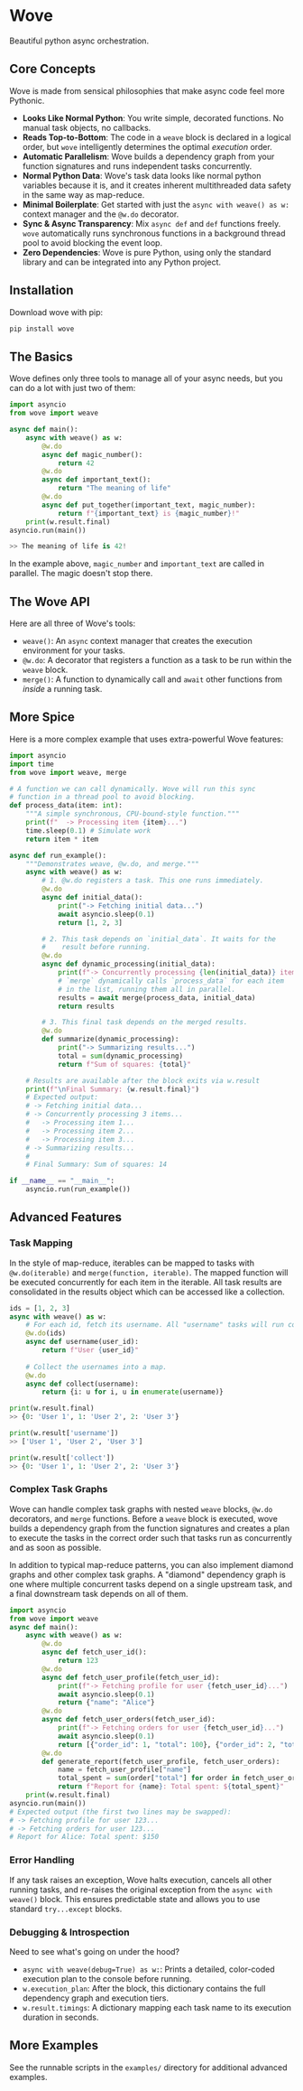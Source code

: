 # Wove
Beautiful python async orchestration.

## Core Concepts
Wove is made from sensical philosophies that make async code feel more Pythonic.

-   **Looks Like Normal Python**: You write simple, decorated functions. No manual task objects, no callbacks.
-   **Reads Top-to-Bottom**: The code in a `weave` block is declared in a logical order, but `wove` intelligently determines the optimal *execution* order.
-   **Automatic Parallelism**: Wove builds a dependency graph from your function signatures and runs independent tasks concurrently.
-   **Normal Python Data**: Wove's task data looks like normal python variables because it is, and it creates inherent multithreaded data safety in the same way as map-reduce.
-   **Minimal Boilerplate**: Get started with just the `async with weave() as w:` context manager and the `@w.do` decorator.
-   **Sync & Async Transparency**: Mix `async def` and `def` functions freely. `wove` automatically runs synchronous functions in a background thread pool to avoid blocking the event loop.
-   **Zero Dependencies**: Wove is pure Python, using only the standard library and can be integrated into any Python project.

## Installation
Download wove with pip:
```bash
pip install wove
```

## The Basics
Wove defines only three tools to manage all of your async needs, but you can do a lot with just two of them:

```python
import asyncio
from wove import weave

async def main():
    async with weave() as w:
        @w.do
        async def magic_number():
            return 42
        @w.do
        async def important_text():
            return "The meaning of life"
        @w.do
        async def put_together(important_text, magic_number):
            return f"{important_text} is {magic_number}!"
    print(w.result.final)
asyncio.run(main())

>> The meaning of life is 42!
```

In the example above, `magic_number` and `important_text` are called in parallel. The magic doesn't stop there.

## The Wove API

Here are all three of Wove's tools:

-   `weave()`: An `async` context manager that creates the execution environment for your tasks.
-   `@w.do`: A decorator that registers a function as a task to be run within the `weave` block.
-   `merge()`: A function to dynamically call and `await` other functions from *inside* a running task.


## More Spice

Here is a more complex example that uses extra-powerful Wove features:

```python
import asyncio
import time
from wove import weave, merge

# A function we can call dynamically. Wove will run this sync
# function in a thread pool to avoid blocking.
def process_data(item: int):
    """A simple synchronous, CPU-bound-style function."""
    print(f"  -> Processing item {item}...")
    time.sleep(0.1) # Simulate work
    return item * item

async def run_example():
    """Demonstrates weave, @w.do, and merge."""
    async with weave() as w:
        # 1. @w.do registers a task. This one runs immediately.
        @w.do
        async def initial_data():
            print("-> Fetching initial data...")
            await asyncio.sleep(0.1)
            return [1, 2, 3]

        # 2. This task depends on `initial_data`. It waits for the
        #    result before running.
        @w.do
        async def dynamic_processing(initial_data):
            print(f"-> Concurrently processing {len(initial_data)} items...")
            # `merge` dynamically calls `process_data` for each item
            # in the list, running them all in parallel.
            results = await merge(process_data, initial_data)
            return results

        # 3. This final task depends on the merged results.
        @w.do
        def summarize(dynamic_processing):
            print("-> Summarizing results...")
            total = sum(dynamic_processing)
            return f"Sum of squares: {total}"

    # Results are available after the block exits via w.result
    print(f"\nFinal Summary: {w.result.final}")
    # Expected output:
    # -> Fetching initial data...
    # -> Concurrently processing 3 items...
    #   -> Processing item 1...
    #   -> Processing item 2...
    #   -> Processing item 3...
    # -> Summarizing results...
    #
    # Final Summary: Sum of squares: 14

if __name__ == "__main__":
    asyncio.run(run_example())
```


## Advanced Features

### Task Mapping
In the style of map-reduce, iterables can be mapped to tasks with `@w.do(iterable)` and `merge(function, iterable)`. 
The mapped function will be executed concurrently for each item in the iterable. All task results are consolidated in
the results object which can be accessed like a collection.
```python
ids = [1, 2, 3]
async with weave() as w:
    # For each id, fetch its username. All "username" tasks will run concurrently.
    @w.do(ids)
    async def username(user_id):
        return f"User {user_id}"
    
    # Collect the usernames into a map.
    @w.do
    async def collect(username):
        return {i: u for i, u in enumerate(username)}

print(w.result.final)
>> {0: 'User 1', 1: 'User 2', 2: 'User 3'}

print(w.result['username'])
>> ['User 1', 'User 2', 'User 3']

print(w.result['collect'])
>> {0: 'User 1', 1: 'User 2', 2: 'User 3'}
```

### Complex Task Graphs
Wove can handle complex task graphs with nested `weave` blocks, `@w.do` decorators, and `merge` functions. Before a 
`weave` block is executed, wove builds a dependency graph from the function signatures and creates a plan to execute
the tasks in the correct order such that tasks run as concurrently and as soon as possible.

In addition to typical map-reduce patterns, you can also implement diamond graphs and other complex task graphs. A 
"diamond" dependency graph is one where multiple concurrent tasks depend on a single upstream task, and a final
downstream task depends on all of them.
```python
import asyncio
from wove import weave
async def main():
    async with weave() as w:
        @w.do
        async def fetch_user_id():
            return 123
        @w.do
        async def fetch_user_profile(fetch_user_id):
            print(f"-> Fetching profile for user {fetch_user_id}...")
            await asyncio.sleep(0.1)
            return {"name": "Alice"}
        @w.do
        async def fetch_user_orders(fetch_user_id):
            print(f"-> Fetching orders for user {fetch_user_id}...")
            await asyncio.sleep(0.1)
            return [{"order_id": 1, "total": 100}, {"order_id": 2, "total": 50}]
        @w.do
        def generate_report(fetch_user_profile, fetch_user_orders):
            name = fetch_user_profile["name"]
            total_spent = sum(order["total"] for order in fetch_user_orders)
            return f"Report for {name}: Total spent: ${total_spent}"
    print(w.result.final)
asyncio.run(main())
# Expected output (the first two lines may be swapped):
# -> Fetching profile for user 123...
# -> Fetching orders for user 123...
# Report for Alice: Total spent: $150
```

### Error Handling

If any task raises an exception, Wove halts execution, cancels all other running tasks, and re-raises the original 
exception from the `async with weave()` block. This ensures predictable state and allows you to use standard 
`try...except` blocks.

### Debugging & Introspection
Need to see what's going on under the hood?
-   `async with weave(debug=True) as w:`: Prints a detailed, color-coded execution plan to the console before running.
-   `w.execution_plan`: After the block, this dictionary contains the full dependency graph and execution tiers.
-   `w.result.timings`: A dictionary mapping each task name to its execution duration in seconds.

## More Examples
See the runnable scripts in the `examples/` directory for additional advanced examples.